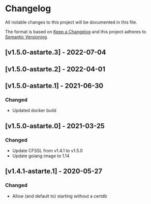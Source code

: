 # Changelog
All notable changes to this project will be documented in this file.

The format is based on [Keep a Changelog](http://keepachangelog.com/en/1.0.0/)
and this project adheres to [Semantic Versioning](http://semver.org/spec/v2.0.0.html).

## [v1.5.0-astarte.3] - 2022-07-04

## [v1.5.0-astarte.2] - 2022-04-01

## [v1.5.0-astarte.1] - 2021-06-30
### Changed
- Updated docker build

## [v1.5.0-astarte.0] - 2021-03-25
### Changed
- Update CFSSL from v1.4.1 to v1.5.0
- Update golang image to 1.14

## [v1.4.1-astarte.1] - 2020-05-27
### Changed
- Allow (and default to) starting without a certdb

